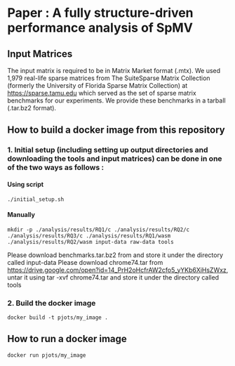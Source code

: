 # Paper : A fully structure-driven performance analysis of SpMV

## Input Matrices
The input matrix is required to be in Matrix Market format (.mtx). We used 1,979 real-life sparse matrices from The SuiteSparse Matrix Collection (formerly the University of Florida Sparse Matrix Collection) at https://sparse.tamu.edu which served as the set of sparse matrix benchmarks for our experiments. We provide these benchmarks in a tarball (.tar.bz2 format).

## How to build a docker image from this repository

### 1. Initial setup (including setting up output directories and downloading the tools and input matrices) can be done in one of the two ways as follows :

#### Using script
    ./initial_setup.sh
    
#### Manually
    mkdir -p ./analysis/results/RQ1/c ./analysis/results/RQ2/c ./analysis/results/RQ3/c ./analysis/results/RQ1/wasm ./analysis/results/RQ2/wasm input-data raw-data tools

Please download benchmarks.tar.bz2 from and store it under the directory called input-data
Please download chrome74.tar from https://drive.google.com/open?id=14_PrH2oHcfrAW2cfo5_yYKb6XiHsZWxz, untar it using tar -xvf chrome74.tar and store it under the directory called tools


### 2. Build the docker image
    docker build -t pjots/my_image .
    
## How to run a docker image
    docker run pjots/my_image
    
    
